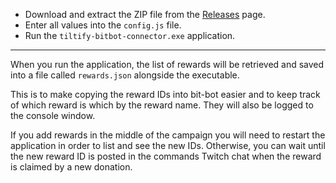 * Download and extract the ZIP file from the [Releases](https://github.com/Anne-Munition/tiltify-bitbot-connector/releases) page.
* Enter all values into the ``config.js`` file.
* Run the ``tiltify-bitbot-connector.exe`` application.

***
When you run the application, the list of rewards will be retrieved and saved into a file called ``rewards.json`` alongside the executable.

This is to make copying the reward IDs into bit-bot easier and to keep track of which reward is which by the reward name.
They will also be logged to the console window.
 
If you add rewards in the middle of the campaign you will need to restart the application in order to list and see the new IDs.
Otherwise, you can wait until the new reward ID is posted in the commands Twitch chat when the reward is claimed by a new donation.  
